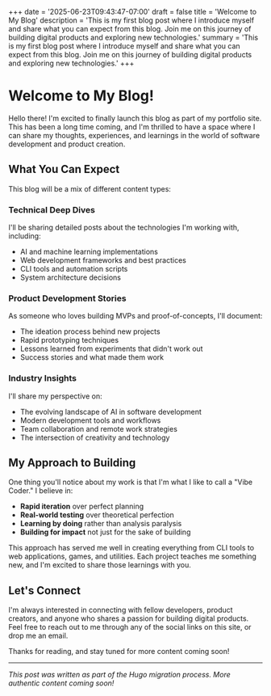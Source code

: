+++
date = '2025-06-23T09:43:47-07:00'
draft = false
title = 'Welcome to My Blog'
description = 'This is my first blog post where I introduce myself and share what you can expect from this blog. Join me on this journey of building digital products and exploring new technologies.'
summary = 'This is my first blog post where I introduce myself and share what you can expect from this blog. Join me on this journey of building digital products and exploring new technologies.'
+++

# Welcome to My Blog!

Hello there! I'm excited to finally launch this blog as part of my portfolio site. This has been a long time coming, and I'm thrilled to have a space where I can share my thoughts, experiences, and learnings in the world of software development and product creation.

## What You Can Expect

This blog will be a mix of different content types:

### Technical Deep Dives
I'll be sharing detailed posts about the technologies I'm working with, including:
- AI and machine learning implementations
- Web development frameworks and best practices
- CLI tools and automation scripts
- System architecture decisions

### Product Development Stories
As someone who loves building MVPs and proof-of-concepts, I'll document:
- The ideation process behind new projects
- Rapid prototyping techniques
- Lessons learned from experiments that didn't work out
- Success stories and what made them work

### Industry Insights
I'll share my perspective on:
- The evolving landscape of AI in software development
- Modern development tools and workflows
- Team collaboration and remote work strategies
- The intersection of creativity and technology

## My Approach to Building

One thing you'll notice about my work is that I'm what I like to call a "Vibe Coder." I believe in:

- **Rapid iteration** over perfect planning
- **Real-world testing** over theoretical perfection  
- **Learning by doing** rather than analysis paralysis
- **Building for impact** not just for the sake of building

This approach has served me well in creating everything from CLI tools to web applications, games, and utilities. Each project teaches me something new, and I'm excited to share those learnings with you.

## Let's Connect

I'm always interested in connecting with fellow developers, product creators, and anyone who shares a passion for building digital products. Feel free to reach out to me through any of the social links on this site, or drop me an email.

Thanks for reading, and stay tuned for more content coming soon!

---

*This post was written as part of the Hugo migration process. More authentic content coming soon!*
